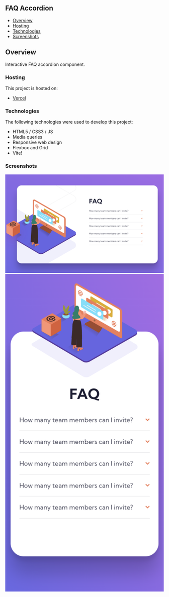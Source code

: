 ## FAQ Accordion

- [Overview](#overview)
- [Hosting](#hosting)
- [Technologies](#technologies)
- [Screenshots](#screenshots)

## Overview

Interactive FAQ accordion component.

### Hosting

This project is hosted on:
- [Vercel](https://faq-accordion-kappa.vercel.app/)


### Technologies

The following technologies were used to develop this project:

- HTML5 / CSS3 / JS
- Media queries
- Responsive web design
- Flexbox and Grid
- Vite!

### Screenshots
![Desktop](https://github.com/private-lazy-val/faq-accordion/blob/main/faq-desktop.png?raw=true)
![Mobile](https://github.com/private-lazy-val/faq-accordion/blob/main/faq-mobile.png?raw=true)